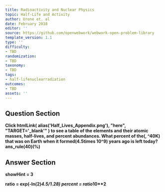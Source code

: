 ```yaml
---
title: Radioactivity and Nuclear Physics
topic: Half-Life and Activity
author: Urone et. al
date: February 2018
editor: ''
source: https://github.com/openwebwork/webwork-open-problem-library
template_version: 1.1
type: ''
difficulty:
- TBD
randomization:
- TBD
taxonomy:
- TBD
tags:
- half-lifenuclearradiation
outcomes:
- TBD
assets: ''
---
```


## Question Section 

<b>
Click
 htmlLink( alias('Half_Lives_Appendix.png'), "here", "TARGET='_blank'" )
to see a table of the elements and their atomic masses, half-lives, and percent abundances.
What percent of the(, ^40K) that was on Earth when it formed(4.5times 10^9) years ago is left today? 
ans_rule(40)(%)



## Answer Section

showHint = 3

ratio = exp(-ln(2)*4.5/1.28)
percent = ratio*10**2